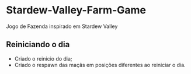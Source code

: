 # Stardew-Valley-Farm-Game
Jogo de Fazenda inspirado em Stardew Valley

## Reiniciando o dia
- Criado o reinicio do dia;
- Criado o respawn das maçãs em posições diferentes ao reiniciar o dia.

